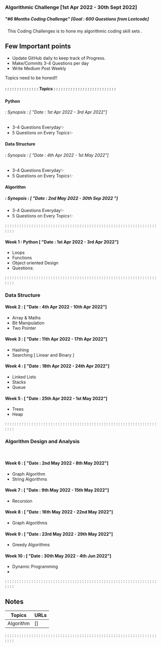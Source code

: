 ### Algorithmic Challenge         [1st Apr 2022 - 30th Sept 2022]
##### "#6 Months Coding Challenge" [Goal : 600 Questions from Leetcode]
&nbsp;
This Coding Challenges is to hone my algorithmic coding skill sets .

## Few Important points
- Update GitHub daily to keep track of Progress.  
- Make/Commits 3-4 Questions per day
- Write Medium Post Weekly

Topics need to be honed!!

##### : : : : : : : : : : : : : : Topics : : : : : : : : : : : : : : : : : : : : : : : : : : 
#### Python
###### : Synopsis : [ "Date : 1st Apr 2022 - 3rd Apr 2022"]
- 3-4 Questions Everyday✨
- 5 Questions on Every Topics✨

#### Data Structure 
###### : Synopsis : [ "Date : 4th Apr 2022 - 1st May 2022"]
- 3-4 Questions Everyday✨
- 5 Questions on Every Topics✨

#### Algorithm
##### : Synopsis : [ "Date : 2nd May 2022 - 30th Sep 2022 "]
- 3-4 Questions Everyday✨
- 5 Questions on Every Topics✨

: : : : : : : : : : : : : : : : : : : : : : : : : : : : : : : : : : : : : : : : : : : : : : : : : : : : : : : : : : : : : : : : : : :

#### Week 1 : Python [ "Date : 1st Apr 2022 - 3rd Apr 2022"]
- Loops
- Functions
- Object oriented Design
- Questions:
    
: : : : : : : : : : : : : : : : : : : : : : : : : : : : : : : : : : : : : : : : : : : : : : : : : : : : : : : : : : : : : : : : : : :
### Data Structure 

#### Week 2 : [ "Date : 4th Apr 2022 - 10th Apr 2022"]
- Array & Maths
- Bit Manipulation
- Two Pointer 

#### Week 3 : [ "Date : 11th Apr 2022 - 17th Apr 2022"]
- Hashing 
- Searching [ Linear and Binary ]

#### Week 4 : [ "Date : 18th Apr 2022 - 24th Apr 2022"]
- Linked Lists 
- Stacks
- Queue

#### Week 5 : [ "Date : 25th Apr 2022 - 1st May 2022"]
- Trees
- Heap

: : : : : : : : : : : : : : : : : : : : : : : : : : : : : : : : : : : : : : : : : : : : : : : : : : : : : : : : : : : : : : : : : : :
### Algorithm Design and Analysis
&nbsp;
#### Week 6 : [ "Date : 2nd May 2022 - 8th May 2022"]
- Graph Algorithm
- String Algorithms

#### Week 7 : [ "Date : 9th May 2022 - 15th May 2022"]
- Recursion 

#### Week 8 : [ "Date : 16th May 2022 - 22nd May 2022"]
- Graph Algorithms

#### Week 9 : [ "Date : 23rd May 2022 - 29th May 2022"]
- Greedy Algorithms

#### Week 10 : [ "Date : 30th May 2022 - 4th Jun 2022"]
- Dynamic Programming
- 
: : : : : : : : : : : : : : : : : : : : : : : : : : : : : : : : : : : : : : : : : : : : : : : : : : : : : : : : : : : : : : : : : : :

## Notes

| Topics | URLs |
| ------ | ------ |
| Algorithm | []

: : : : : : : : : : : : : : : : : : : : : : : : : : : : : : : : : : : : : : : : : : : : : : : : : : : : : : : : : : : : : : : : : : :
